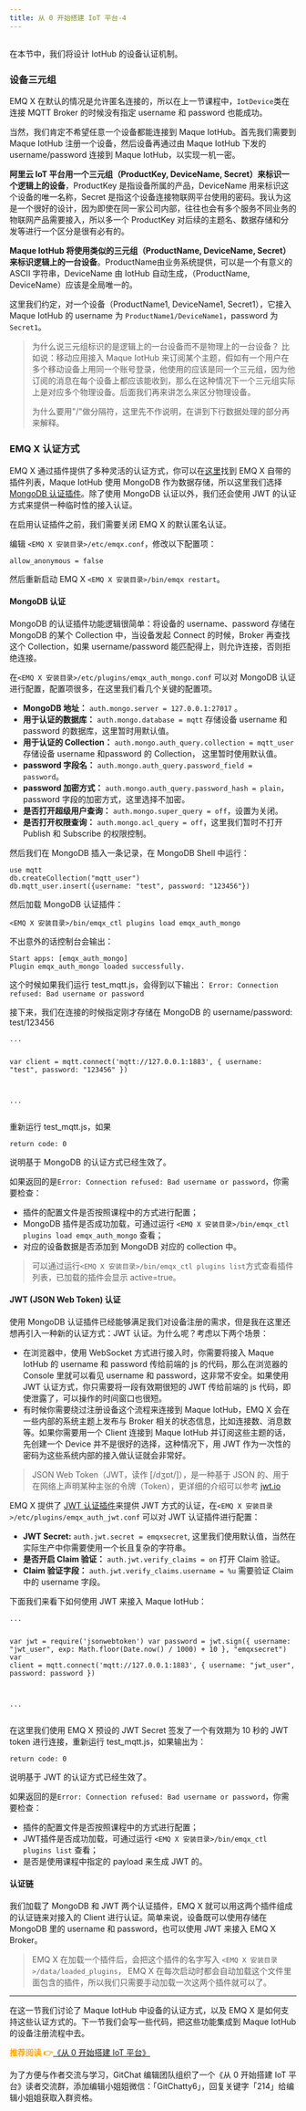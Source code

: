 ```yaml
---
title: 从 0 开始搭建 IoT 平台-4
---
```

<article id="topicContainer" class="column_content"><h2 class="topic_title"></h2><div><p>在本节中，我们将设计 IotHub 的设备认证机制。</p>
<h3 id="">设备三元组</h3>
<p>EMQ X 在默认的情况是允许匿名连接的，所以在上一节课程中，<code>IotDevice</code>类在连接 MQTT Broker 的时候没有指定 username 和 password 也能成功。</p>
<p>当然，我们肯定不希望任意一个设备都能连接到 Maque IotHub。首先我们需要到 Maque IotHub 注册一个设备，然后设备再通过由 Maque IotHub 下发的 username/password 连接到 Maque IotHub，以实现一机一密。</p>
<p><strong>阿里云 IoT 平台用一个三元组（ProductKey, DeviceName, Secret）来标识一个逻辑上的设备</strong>，ProductKey 是指设备所属的产品，DeviceName 用来标识这个设备的唯一名称，Secret 是指这个设备连接物联网平台使用的密码。我认为这是一个很好的设计，因为即使在同一家公司内部，往往也会有多个服务不同业务的物联网产品需要接入，所以多一个 ProductKey 对后续的主题名、数据存储和分发等进行一个区分是很有必有的。</p>
<p><strong>Maque IotHub 将使用类似的三元组（ProductName, DeviceName, Secret）来标识逻辑上的一台设备</strong>。ProductName由业务系统提供，可以是一个有意义的 ASCII 字符串，DeviceName 由 IotHub 自动生成，（ProductName, DeviceName）应该是全局唯一的。</p>
<p>这里我们约定，对一个设备（ProductName1, DeviceName1, Secret1），它接入 Maque IotHub 的 username 为 <code>ProductName1/DeviceName1</code>，password 为 <code>Secret1</code>。</p>
<blockquote>
  <p>为什么说三元组标识的是逻辑上的一台设备而不是物理上的一台设备？
  比如说：移动应用接入 Maque IotHub 来订阅某个主题，假如有一个用户在多个移动设备上用同一个账号登录，他使用的应该是同一个三元组，因为他订阅的消息在每个设备上都应该能收到，那么在这种情况下一个三元组实际上是对应多个物理设备。后面我们再来讲怎么来区分物理设备。</p>
  <p>为什么要用"/"做分隔符，这里先不作说明，在讲到下行数据处理的部分再来解释。</p>
</blockquote>
<h3 id="emqx">EMQ X 认证方式</h3>
<p>EMQ X 通过插件提供了多种灵活的认证方式，你可以在<a href="https://developer.emqx.io/docs/broker/v3/cn/plugins.html#">这里</a>找到 EMQ X 自带的插件列表，Maque IotHub 使用 MongoDB 作为数据存储，所以这里我们选择 <a href="https://github.com/emqx/emqx-auth-mongo">MongoDB 认证插件</a>。除了使用 MongoDB 认证以外，我们还会使用 JWT 的认证方式来提供一种临时性的接入认证。</p>
<p>在启用认证插件之前，我们需要关闭 EMQ X 的默认匿名认证。</p>
<p>编辑 <code>&lt;EMQ X 安装目录&gt;/etc/emqx.conf</code>，修改以下配置项：</p>
<pre><code>allow_anonymous = false
</code></pre>
<p>然后重新启动 EMQ X <code>&lt;EMQ X 安装目录&gt;/bin/emqx restart</code>。</p>
<h4 id="mongodb">MongoDB 认证</h4>
<p>MongoDB 的认证插件功能逻辑很简单：将设备的 username、password 存储在 MongoDB 的某个 Collection 中，当设备发起 Connect 的时候，Broker 再查找这个 Collection，如果 username/password 能匹配得上，则允许连接，否则拒绝连接。</p>
<p>在<code>&lt;EMQ X 安装目录&gt;/etc/plugins/emqx_auth_mongo.conf</code> 可以对 MongoDB 认证进行配置，配置项很多，在这里我们看几个关键的配置项。</p>
<ul>
<li><strong>MongoDB 地址：</strong> <code>auth.mongo.server = 127.0.0.1:27017</code> 。</li>
<li><strong>用于认证的数据库：</strong> <code>auth.mongo.database = mqtt</code> 存储设备 username 和 password 的数据库，这里暂时用默认值。</li>
<li><strong>用于认证的 Collection：</strong> <code>auth.mongo.auth_query.collection = mqtt_user</code> 存储设备 username 和password 的 Collection， 这里暂时使用默认值。</li>
<li><strong>password 字段名：</strong> <code>auth.mongo.auth_query.password_field = password</code>。</li>
<li><strong>password 加密方式：</strong> <code>auth.mongo.auth_query.password_hash = plain</code>， password 字段的加密方式，这里选择不加密。</li>
<li><strong>是否打开超级用户查询：</strong> <code>auth.mongo.super_query = off</code>，设置为关闭。</li>
<li><strong>是否打开权限查询：</strong> <code>auth.mongo.acl_query = off</code>，这里我们暂时不打开 Publish 和 Subscribe 的权限控制。</li>
</ul>
<p>然后我们在 MongoDB 插入一条记录，在 MongoDB Shell 中运行：</p>
<pre><code class="javascript language-javascript">use mqtt
db.createCollection("mqtt_user")
db.mqtt_user.insert({username: "test", password: "123456"})
</code></pre>
<p>然后加载 MongoDB 认证插件：</p>
<p><code>&lt;EMQ X 安装目录&gt;/bin/emqx_ctl plugins load emqx_auth_mongo</code></p>
<p>不出意外的话控制台会输出：</p>
<pre><code>Start apps: [emqx_auth_mongo]
Plugin emqx_auth_mongo loaded successfully.
</code></pre>
<p>这个时候如果我们运行 test_mqtt.js，会得到以下输出：
<code>Error: Connection refused: Bad username or password</code></p>
<p>接下来，我们在连接的时候指定刚才存储在 MongoDB 的 username/password: test/123456</p>
<pre><code class="javascript language-javascript">...

var client = mqtt.connect('mqtt://127.0.0.1:1883', {
    username: "test",
    password: "123456"
})

...
</code></pre>
<p>重新运行 test_mqtt.js，如果</p>
<pre><code>return code: 0
</code></pre>
<p>说明基于 MongoDB 的认证方式已经生效了。</p>
<p>如果返回的是<code>Error: Connection refused: Bad username or password</code>，你需要检查：</p>
<ul>
<li>插件的配置文件是否按照课程中的方式进行配置；</li>
<li>MongoDB 插件是否成功加载，可通过运行 <code>&lt;EMQ X 安装目录&gt;/bin/emqx_ctl plugins load emqx_auth_mongo</code> 查看；</li>
<li>对应的设备数据是否添加到 MongoDB 对应的 collection 中。</li>
</ul>
<blockquote>
  <p>可以通过运行<code>&lt;EMQ X 安装目录&gt;/bin/emqx_ctl plugins list</code>方式查看插件列表，已加载的插件会显示 active=true。</p>
</blockquote>
<h4 id="jwtjsonwebtoken">JWT (JSON Web Token) 认证</h4>
<p>使用 MongoDB 认证插件已经能够满足我们对设备注册的需求，但是我在这里还想再引入一种新的认证方式：JWT 认证。为什么呢？考虑以下两个场景：</p>
<ul>
<li>在浏览器中，使用 WebSocket 方式进行接入时，你需要将接入 Maque IotHub 的 username 和 password 传给前端的 js 的代码，那么在浏览器的 Console 里就可以看见 username 和 password，这非常不安全。如果使用 JWT 认证方式，你只需要将一段有效期很短的 JWT  传给前端的 js 代码，即使泄露了，可以操作的时间窗口也很短。</li>
<li>有时候你需要绕过注册设备这个流程来连接到 Maque IotHub，EMQ X 会在一些内部的系统主题上发布与 Broker 相关的状态信息，比如连接数、消息数等。如果你需要用一个 Client 连接到 Maque IotHub 并订阅这些主题的话，先创建一个 Device 并不是很好的选择，这种情况下，用 JWT 作为一次性的密码为这些系统内部的接入做认证就会非常好。</li>
</ul>
<blockquote>
  <p>JSON Web Token（JWT，读作 [/dʒɒt/]），是一种基于 JSON 的、用于在网络上声明某种主张的令牌（Token），更详细的介绍可以参考 <a href="https://jwt.io/">jwt.io</a></p>
</blockquote>
<p>EMQ X 提供了 <a href="https://github.com/emqx/emqx-auth-jwt">JWT 认证插件</a>来提供 JWT 方式的认证，在<code>&lt;EMQ X 安装目录&gt;/etc/plugins/emqx_auth_jwt.conf</code> 可以对 JWT 认证插件进行配置：</p>
<ul>
<li><strong>JWT Secret:</strong>  <code>auth.jwt.secret = emqxsecret</code>, 这里我们使用默认值，当然在实际生产中你需要使用一个长且复杂的字符串。</li>
<li><strong>是否开启 Claim 验证：</strong> <code>auth.jwt.verify_claims = on</code> 打开 Claim 验证。</li>
<li><strong>Claim 验证字段：</strong> <code>auth.jwt.verify_claims.username = %u</code> 需要验证 Claim 中的 username 字段。</li>
</ul>
<p>下面我们来看下如何使用 JWT 来接入 Maque IotHub：</p>
<pre><code class="javascript language-javascript">...

var jwt = require('jsonwebtoken')
var password = jwt.sign({
    username: "jwt_user",
    exp: Math.floor(Date.now() / 1000) + 10
}, "emqxsecret")
var client = mqtt.connect('mqtt://127.0.0.1:1883', {
    username: "jwt_user",
    password: password
})

...
</code></pre>
<p>在这里我们使用 EMQ X 预设的 JWT Secret 签发了一个有效期为 10 秒的 JWT token 进行连接，重新运行 test_mqtt.js，如果输出为：</p>
<pre><code>return code: 0
</code></pre>
<p>说明基于 JWT 的认证方式已经生效了。</p>
<p>如果返回的是<code>Error: Connection refused: Bad username or password</code>，你需要检查：</p>
<ul>
<li>插件的配置文件是否按照课程中的方式进行配置；</li>
<li>JWT插件是否成功加载，可通过运行 <code>&lt;EMQ X 安装目录&gt;/bin/emqx_ctl plugins list</code> 查看；</li>
<li>是否是使用课程中指定的 payload 来生成 JWT 的。</li>
</ul>
<h4 id="-1">认证链</h4>
<p>我们加载了 MongoDB 和 JWT 两个认证插件，EMQ X 就可以用这两个插件组成的认证链来对接入的 Client 进行认证。简单来说，设备既可以使用存储在 MongoDB 里的 username 和 password，也可以使用 JWT 来接入 EMQ X Broker。</p>
<blockquote>
  <p>EMQ X 在加载一个插件后，会把这个插件的名字写入 <code>&lt;EMQ X 安装目录&gt;/data/loaded_plugins</code>， EMQ X 在每次启动时都会自动加载这个文件里面包含的插件，所以我们只需要手动加载一次这两个插件就可以了。</p>
</blockquote>
<hr />
<p>在这一节我们讨论了 Maque IotHub 中设备的认证方式，以及 EMQ X 是如何支持这些认证方式的。下一节我们会写一些代码，把这些功能集成到 Maque IotHub 的设备注册流程中去。</p>
<p><strong><font color=orange>推荐阅读 👉</font></strong><a href="http://gitbook.cn/m/mazi/comp/column?columnId=5d3a7c335cb084142168b3fc&giftCode=rNnOR4vZV&utm_source=sd0730">《从 0 开始搭建 IoT 平台》</a></p>
<p>为了方便与作者交流与学习，GitChat 编辑团队组织了一个《从 0 开始搭建 IoT 平台》读者交流群，添加编辑小姐姐微信：「GitChatty6」，回复关键字「214」给编辑小姐姐获取入群资格。</p></div></article>